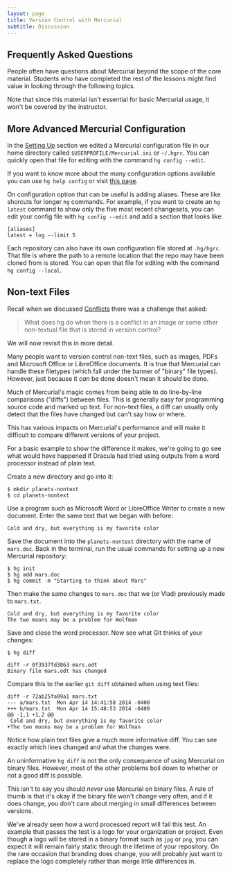 ```yaml
---
layout: page
title: Version Control with Mercurial
subtitle: Discussion
---
```


## Frequently Asked Questions

People often have questions about Mercurial beyond the scope of the core material.
Students who have completed the rest of the lessons might find value in looking through the following topics.

Note that since this material isn't essential for basic Mercurial usage,
it won't be covered by the instructor.


## More Advanced Mercurial Configuration

In the [Setting Up](01-backup.html#setting-up) section we edited a Mercurial configuration file in our home directory called `$USERPROFILE/Mercurial.ini` or `~/.hgrc`.
You can quickly open that file for editing with the command `hg config --edit`.

If you want to know more about the many configuration options available you can use `hg help config` or visit [this page](http://www.selenic.com/mercurial/hgrc.5.html).

On configuration option that can be useful is adding aliases.
These are like shorcuts for longer `hg` commands.
For example,
if you want to create an `hg latest` command to show only the five most recent changesets,
you can edit your config file with `hg config --edit` and add a section that looks like:

~~~ {.bash}
[aliases]
latest = log --limit 5
~~~

Each repository can also have its own configuration file stored at `.hg/hgrc`.
That file is where the path to a remote location that the repo may have been cloned from is stored.
You can open that file for editing with the command `hg config --local`.


## Non-text Files

Recall when we discussed [Conflicts](03-conflict.html)
there was a challenge that asked:

> What does hg do
> when there is a conflict in an image or some other non-textual file
> that is stored in version control?

We will now revisit this in more detail.

Many people want to version control non-text files, such as images, PDFs and Microsoft Office or LibreOffice documents.
It is true that Mercurial can handle these filetypes (which fall under the banner of "binary" file types).
However, just because it *can* be done doesn't mean it *should* be done.

Much of Mercurial's magic comes from being able to do line-by-line comparisons ("diffs") between files.
This is generally easy for programming source code and marked up text.
For non-text files, a diff can usually only detect that the files have changed
but can't say how or where.

This has various impacts on Mercurial's performance and will make it difficult to
compare different versions of your project.

For a basic example to show the difference it makes,
we're going to go see what would have happened if Dracula had tried
using outputs from a word processor instead of plain text.

Create a new directory and go into it:

~~~ {.bash}
$ mkdir planets-nontext
$ cd planets-nontext
~~~

Use a program such as Microsoft Word or LibreOffice Writer to create a new document.
Enter the same text that we began with before:

~~~ {.output}
Cold and dry, but everything is my favorite color
~~~

Save the document into the `planets-nontext` directory with the name of `mars.doc`.
Back in the terminal, run the usual commands for setting up a new Mercurial repository:

~~~ {.bash}
$ hg init
$ hg add mars.doc
$ hg commit -m "Starting to think about Mars"
~~~

Then make the same changes to `mars.doc` that we (or Vlad) previously made to `mars.txt`.

~~~ {.output}
Cold and dry, but everything is my favorite color
The two moons may be a problem for Wolfman
~~~

Save and close the word processor.
Now see what Git thinks of your changes:

~~~ {.bash}
$ hg diff
~~~
~~~ {.output}
diff -r 0f3937fd3863 mars.odt
Binary file mars.odt has changed
~~~

Compare this to the earlier `git diff` obtained when using text files:

~~~ {.output}
diff -r 72ab25fa99a1 mars.txt
--- a/mars.txt  Mon Apr 14 14:41:58 2014 -0400
+++ b/mars.txt  Mon Apr 14 15:48:53 2014 -0400
@@ -1,1 +1,2 @@
 Cold and dry, but everything is my favorite color
+The two moons may be a problem for Wolfman
~~~

Notice how plain text files give a much more informative diff.
You can see exactly which lines changed and what the changes were.

An uninformative `hg diff` is not the only consequence of using Mercurial on binary files.
However, most of the other problems boil down to whether or not a good diff is possible.

This isn't to say you should *never* use Mercurial on binary files.
A rule of thumb is that it's okay if the binary file won't change very often,
and if it does change, you don't care about merging in small differences between versions.

We've already seen how a word processed report will fail this test.
An example that passes the test is a logo for your organization or project.
Even though a logo will be stored in a binary format such as `jpg` or `png`,
you can expect it will remain fairly static through the lifetime of your repository.
On the rare occasion that branding does change,
you will probably just want to replace the logo completely rather than merge little differences in.
